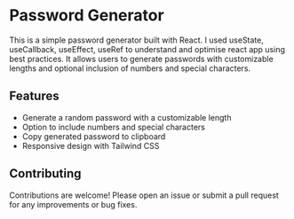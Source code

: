 # Password Generator

This is a simple password generator built with React. I used useState, useCallback, useEffect, useRef to understand and optimise react app using best practices. It allows users to generate passwords with customizable lengths and optional inclusion of numbers and special characters.

## Features

- Generate a random password with a customizable length
- Option to include numbers and special characters
- Copy generated password to clipboard
- Responsive design with Tailwind CSS

## Contributing

Contributions are welcome! Please open an issue or submit a pull request for any improvements or bug fixes.

